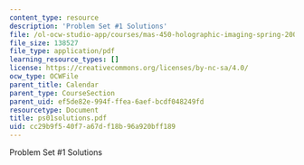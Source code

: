 ```yaml
---
content_type: resource
description: 'Problem Set #1 Solutions'
file: /ol-ocw-studio-app/courses/mas-450-holographic-imaging-spring-2003/cc29b9f540f7a67df18b96a920bff189_ps01solutions.pdf
file_size: 138527
file_type: application/pdf
learning_resource_types: []
license: https://creativecommons.org/licenses/by-nc-sa/4.0/
ocw_type: OCWFile
parent_title: Calendar
parent_type: CourseSection
parent_uid: ef5de82e-994f-ffea-6aef-bcdf048249fd
resourcetype: Document
title: ps01solutions.pdf
uid: cc29b9f5-40f7-a67d-f18b-96a920bff189
---
```

Problem Set #1 Solutions